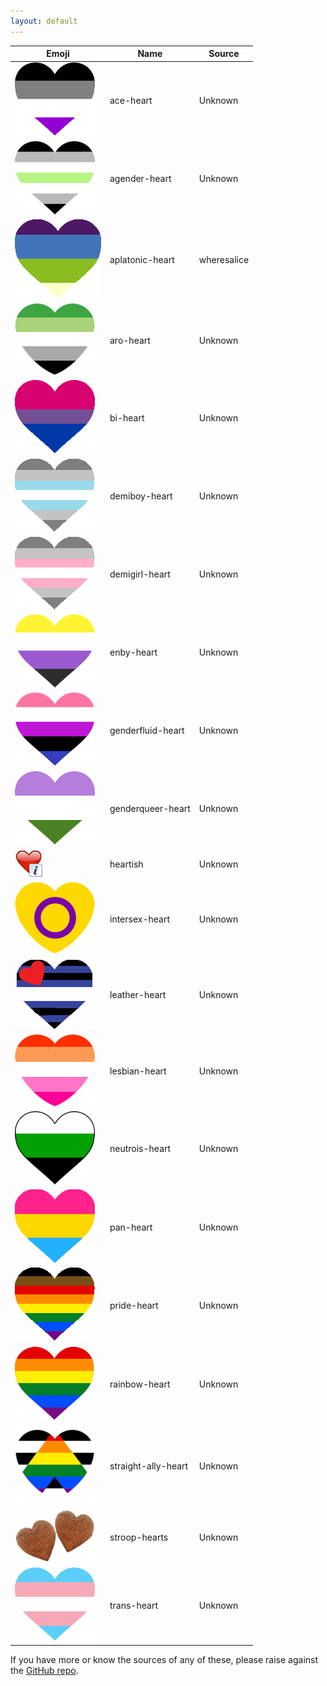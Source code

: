 ```yaml
---
layout: default
---
```


| Emoji | Name | Source |
|-------|------|--------|
| ![ace-heart](images/ace-heart.png) | ace-heart | Unknown |
| ![agender-heart](images/agender-heart.png) | agender-heart | Unknown |
| ![aplatonic-heart](images/aplatonic-heart.png) | aplatonic-heart | wheresalice |
| ![aro-heart](images/aro-heart.png) | aro-heart | Unknown |
| ![bi-heart](images/bi-heart.png) | bi-heart | Unknown |
| ![demiboy-heart](images/demiboy-heart.png) | demiboy-heart | Unknown |
| ![demigirl-heart](images/demigirl-heart.png) | demigirl-heart | Unknown |
| ![enby-heart](images/enby-heart.png) | enby-heart | Unknown |
| ![genderfluid-heart](images/genderfluid-heart.png) | genderfluid-heart | Unknown |
| ![genderqueer-heart](images/genderqueer-heart.png) | genderqueer-heart | Unknown |
| ![heartish](images/heartish.png) | heartish | Unknown |
| ![intersex-heart](images/intersex-heart.png) | intersex-heart | Unknown |
| ![leather-heart](images/leather-heart.png) | leather-heart | Unknown |
| ![lesbian-heart](images/lesbian-heart.png) | lesbian-heart | Unknown |
| ![neutrois-heart](images/neutrois-heart.png) | neutrois-heart | Unknown |
| ![pan-heart](images/pan-heart.png) | pan-heart | Unknown |
| ![pride-heart](images/pride-heart.png) | pride-heart | Unknown |
| ![rainbow-heart](images/rainbow-heart.png) | rainbow-heart | Unknown |
| ![straight-ally-heart](images/straight-ally-heart.png) | straight-ally-heart | Unknown |
| ![stroop-hearts](images/stroop-hearts.png) | stroop-hearts | Unknown |
| ![trans-heart](images/trans-heart.png) | trans-heart | Unknown |

If you have more or know the sources of any of these, please raise against the [GitHub repo](https://github.com/wheresalice/pridehearts).
